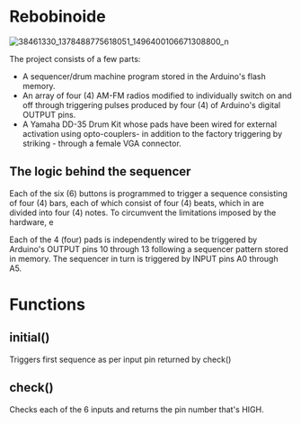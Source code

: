 Rebobinoide 
===========

![38461330_1378488775618051_1496400106671308800_n](https://user-images.githubusercontent.com/55008098/64902170-50f14a00-d657-11e9-9160-7df829bea61e.jpg)

The project consists of a few parts:
* A sequencer/drum machine program stored in the Arduino's flash memory.
* An array of four (4) AM-FM radios modified to individually switch on and off through triggering pulses produced by four (4) of Arduino's digital OUTPUT pins.
* A Yamaha DD-35 Drum Kit whose pads have been wired for external activation using opto-couplers- in addition to the factory triggering by striking - through a female VGA connector.

## The logic behind the sequencer

Each of the six (6) buttons is programmed to trigger a sequence consisting of four (4) bars, each of which consist of four (4) beats, which in  are divided into four (4) notes.
To circumvent the limitations imposed by the hardware, e

Each of the 4 (four) pads is independently wired to be triggered by Arduino's OUTPUT pins 10 through 13 following a sequencer pattern stored in memory. The sequencer in turn is triggered by INPUT pins A0 through A5.

Functions
=========

## initial()
Triggers first sequence as per input pin returned by check()

## check()
Checks each of the 6 inputs and returns the pin number that's HIGH.









